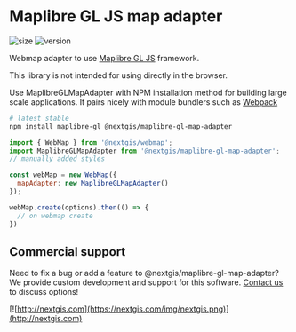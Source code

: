# Maplibre GL JS map adapter

![size](https://img.shields.io/bundlephobia/minzip/@nextgis/maplibre-gl-map-adapter) ![version](https://img.shields.io/npm/v/@nextgis/maplibre-gl-map-adapter)

Webmap adapter to use [Maplibre GL JS](https://maplibre.org/maplibre-gl-js/docs/) framework.

This library is not intended for using directly in the browser.

Use MaplibreGLMapAdapter with NPM installation method for building large scale applications. It pairs nicely with module bundlers such as [Webpack](https://webpack.js.org/)

```bash
# latest stable
npm install maplibre-gl @nextgis/maplibre-gl-map-adapter
```

```javascript
import { WebMap } from '@nextgis/webmap';
import MaplibreGLMapAdapter from '@nextgis/maplibre-gl-map-adapter';
// manually added styles

const webMap = new WebMap({
  mapAdapter: new MaplibreGLMapAdapter()
});

webMap.create(options).then(() => {
  // on webmap create
})
```

## Commercial support

Need to fix a bug or add a feature to @nextgis/maplibre-gl-map-adapter? We provide custom development and support for this software. [Contact us](http://nextgis.com/contact/) to discuss options!

[![http://nextgis.com](https://nextgis.com/img/nextgis.png)](http://nextgis.com)
